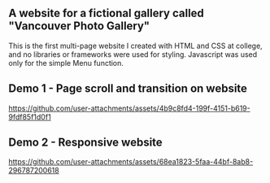 ## A website for a fictional gallery called "Vancouver Photo Gallery"
This is the first multi-page website I created with HTML and CSS at college, and no libraries or frameworks were used for styling. Javascript was used only for the simple Menu function.

## Demo 1 - Page scroll and transition on website
https://github.com/user-attachments/assets/4b9c8fd4-199f-4151-b619-9fdf85f1d0f1

## Demo 2 - Responsive website
https://github.com/user-attachments/assets/68ea1823-5faa-44bf-8ab8-296787200618

